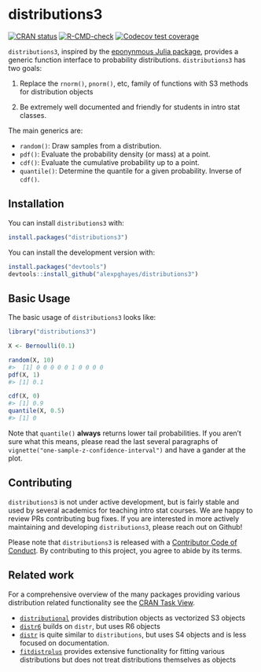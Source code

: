 
<!-- README.md is generated from README.Rmd. Please edit that file -->

# distributions3

<!-- badges: start -->

[![CRAN
status](https://www.r-pkg.org/badges/version/distributions3)](https://cran.r-project.org/package=distributions3)
[![R-CMD-check](https://github.com/alexpghayes/distributions3/workflows/R-CMD-check/badge.svg)](https://github.com/alexpghayes/distributions3/actions)
[![Codecov test
coverage](https://codecov.io/gh/alexpghayes/distributions3/branch/main/graph/badge.svg)](https://app.codecov.io/gh/alexpghayes/distributions3?branch=main)
<!-- badges: end -->

`distributions3`, inspired by the [eponynmous Julia
package](https://github.com/JuliaStats/Distributions.jl), provides a
generic function interface to probability distributions.
`distributions3` has two goals:

1.  Replace the `rnorm()`, `pnorm()`, etc, family of functions with S3
    methods for distribution objects

2.  Be extremely well documented and friendly for students in intro stat
    classes.

The main generics are:

-   `random()`: Draw samples from a distribution.
-   `pdf()`: Evaluate the probability density (or mass) at a point.
-   `cdf()`: Evaluate the cumulative probability up to a point.
-   `quantile()`: Determine the quantile for a given probability.
    Inverse of `cdf()`.

## Installation

You can install `distributions3` with:

``` r
install.packages("distributions3")
```

You can install the development version with:

``` r
install.packages("devtools")
devtools::install_github("alexpghayes/distributions3")
```

## Basic Usage

The basic usage of `distributions3` looks like:

``` r
library("distributions3")

X <- Bernoulli(0.1)

random(X, 10)
#>  [1] 0 0 0 0 0 1 0 0 0 0
pdf(X, 1)
#> [1] 0.1

cdf(X, 0)
#> [1] 0.9
quantile(X, 0.5)
#> [1] 0
```

Note that `quantile()` **always** returns lower tail probabilities. If
you aren’t sure what this means, please read the last several paragraphs
of `vignette("one-sample-z-confidence-interval")` and have a gander at
the plot.

## Contributing

`distributions3` is not under active development, but is fairly stable
and used by several academics for teaching intro stat courses. We are
happy to review PRs contributing bug fixes. If you are interested in
more actively maintaining and developing `distributions3`, please reach
out on Github!

Please note that `distributions3` is released with a [Contributor Code
of
Conduct](https://alexpghayes.github.io/distributions3/CODE_OF_CONDUCT.html).
By contributing to this project, you agree to abide by its terms.

## Related work

For a comprehensive overview of the many packages providing various
distribution related functionality see the [CRAN Task
View](https://cran.r-project.org/view=Distributions).

-   [`distributional`](https://cran.r-project.org/package=distributional)
    provides distribution objects as vectorized S3 objects
-   [`distr6`](https://cran.r-project.org/package=distr6) builds on
    `distr`, but uses R6 objects
-   [`distr`](https://cran.r-project.org/package=distr) is quite similar
    to `distributions`, but uses S4 objects and is less focused on
    documentation.
-   [`fitdistrplus`](https://cran.r-project.org/package=fitdistrplus)
    provides extensive functionality for fitting various distributions
    but does not treat distributions themselves as objects
